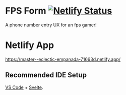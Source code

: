 # FPS Form [![Netlify Status](https://api.netlify.com/api/v1/badges/27e8daa4-3312-4941-ba4e-d522c8f336cd/deploy-status)](https://app.netlify.com/sites/eclectic-empanada-71663d/deploys)

A phone number entry UX for an fps gamer!

# Netlify App
https://master--eclectic-empanada-71663d.netlify.app/


## Recommended IDE Setup

[VS Code](https://code.visualstudio.com/) + [Svelte](https://marketplace.visualstudio.com/items?itemName=svelte.svelte-vscode).
